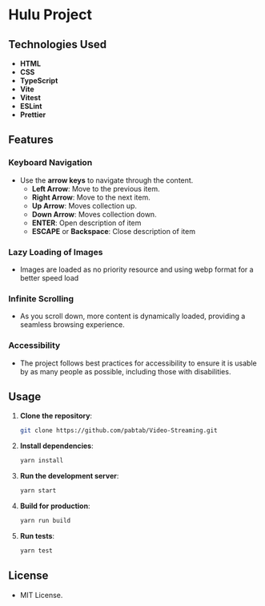 # Hulu Project

## Technologies Used

- **HTML**
- **CSS**
- **TypeScript**
- **Vite**
- **Vitest**
- **ESLint**
- **Prettier**

## Features

### Keyboard Navigation

- Use the **arrow keys** to navigate through the content.
  - **Left Arrow**: Move to the previous item.
  - **Right Arrow**: Move to the next item.
  - **Up Arrow**: Moves collection up.
  - **Down Arrow**: Moves collection down.
  - **ENTER**: Open description of item
  - **ESCAPE** or **Backspace**: Close description of item

### Lazy Loading of Images

- Images are loaded as no priority resource and using webp format for a better speed load

### Infinite Scrolling

- As you scroll down, more content is dynamically loaded, providing a seamless browsing experience.

### Accessibility

- The project follows best practices for accessibility to ensure it is usable by as many people as possible, including those with disabilities.

## Usage

1. **Clone the repository**:

   ```bash
   git clone https://github.com/pabtab/Video-Streaming.git
   ```

2. **Install dependencies**:

   ```bash
   yarn install
   ```

3. **Run the development server**:

   ```bash
   yarn start
   ```

4. **Build for production**:

   ```bash
   yarn run build
   ```

5. **Run tests**:
   ```bash
   yarn test
   ```

## License

- MIT License.
